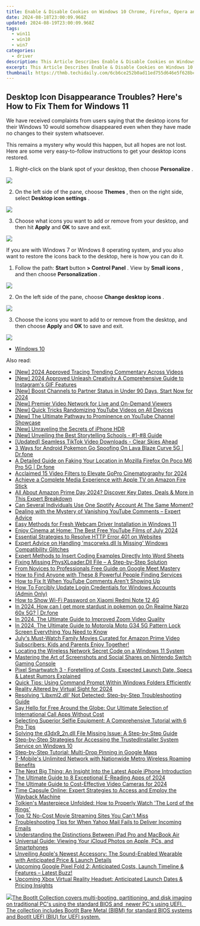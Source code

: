 ```yaml
---
title: Enable & Disable Cookies on Windows 10 Chrome, Firefox, Opera and Edge
date: 2024-08-18T23:00:09.968Z
updated: 2024-08-19T23:00:09.968Z
tags:
  - win11
  - win10
  - win7
categories:
  - driver
description: This Article Describes Enable & Disable Cookies on Windows 10 Chrome, Firefox, Opera and Edge
excerpt: This Article Describes Enable & Disable Cookies on Windows 10 Chrome, Firefox, Opera and Edge
thumbnail: https://thmb.techidaily.com/6cb6ce252b0ad11ed755d646e5f628bce768541280a5d0954fc83219a7cf15b8.jpg
---
```


## Desktop Icon Disappearance Troubles? Here's How to Fix Them for Windows 11

We have received complaints from users saying that the desktop icons for their Windows 10 would somehow disappeared even when they have made no changes to their system whatsoever.

 This remains a mystery why would this happen, but all hopes are not lost. Here are some very easy-to-follow instructions to get your desktop icons restored.

 1) Right-click on the blank spot of your desktop, then choose **Personalize** .

![](https://images.drivereasy.com/wp-content/uploads/2017/01/img_588028229b7cc.png)

 2) On the left side of the pane, choose **Themes** , then on the right side, select **Desktop icon settings** .

![](https://images.drivereasy.com/wp-content/uploads/2017/01/img_58802e92df990.jpg)

 3) Choose what icons you want to add or remove from your desktop, and then hit **Apply** and **OK** to save and exit.

![](https://images.drivereasy.com/wp-content/uploads/2017/01/img_58802f339c201.png)

 If you are with Windows 7 or Windows 8 operating system, and you also want to restore the icons back to the desktop, here is how you can do it.

 1) Follow the path: **Start** button **\> Control Panel** . View by **Small icons** , and then choose **Personalization** .

![](https://images.drivereasy.com/wp-content/uploads/2017/01/img_5880348cc53ea.jpg)

 2) On the left side of the pane, choose **Change desktop icons** .

![](https://images.drivereasy.com/wp-content/uploads/2017/01/img_588034ebed73e.png)

 3) Choose the icons you want to add to or remove from the desktop, and then choose **Apply** and **OK** to save and exit.

![](https://images.drivereasy.com/wp-content/uploads/2017/01/img_5880356ed7e6a.png)

* [Windows 10](https://tools.techidaily.com/drivereasy/download/)

<ins class="adsbygoogle"
     style="display:block"
     data-ad-format="autorelaxed"
     data-ad-client="ca-pub-7571918770474297"
     data-ad-slot="1223367746"></ins>



<ins class="adsbygoogle"
     style="display:block"
     data-ad-client="ca-pub-7571918770474297"
     data-ad-slot="8358498916"
     data-ad-format="auto"
     data-full-width-responsive="true"></ins>

<span class="atpl-alsoreadstyle">Also read:</span>
<div><ul>
<li><a href="https://youtube-web.techidaily.com/024-approved-tracing-trending-commentary-across-videos/"><u>[New] 2024 Approved  Tracing Trending Commentary Across Videos</u></a></li>
<li><a href="https://instagram-clips.techidaily.com/new-2024-approved-unleash-creativity-a-comprehensive-guide-to-instagrams-gif-features/"><u>[New] 2024 Approved  Unleash Creativity  A Comprehensive Guide to Instagram's GIF Features</u></a></li>
<li><a href="https://youtube-blog.techidaily.com/oost-channels-to-partner-status-in-under-90-days-start-now-for-2024/"><u>[New] Boost Channels to Partner Status in Under 90 Days, Start Now for 2024</u></a></li>
<li><a href="https://extra-support.techidaily.com/new-premier-video-network-for-live-and-on-demand-viewers/"><u>[New] Premier Video Network for Live and On-Demand Viewers</u></a></li>
<li><a href="https://youtube-help.techidaily.com/new-quick-tricks-randomizing-youtube-videos-on-all-devices/"><u>[New] Quick Tricks  Randomizing YouTube Videos on All Devices</u></a></li>
<li><a href="https://youtube-web.techidaily.com/he-ultimate-pathway-to-prominence-on-youtube-channel-showcase/"><u>[New] The Ultimate Pathway to Prominence on YouTube  Channel Showcase</u></a></li>
<li><a href="https://some-skills.techidaily.com/new-unraveling-the-secrets-of-iphone-hdr/"><u>[New] Unraveling the Secrets of iPhone HDR</u></a></li>
<li><a href="https://some-skills.techidaily.com/new-unveiling-the-best-storytelling-schools-1-8-guide/"><u>[New] Unveiling the Best Storytelling Schools - #1-#8 Guide</u></a></li>
<li><a href="https://tiktok-video-recordings.techidaily.com/updated-seamless-tiktok-video-downloads-clear-skies-ahead/"><u>[Updated] Seamless TikTok Video Downloads - Clear Skies Ahead</u></a></li>
<li><a href="https://android-pokemon-go.techidaily.com/3-ways-for-android-pokemon-go-spoofing-on-lava-blaze-curve-5g-drfone-by-drfone-virtual-android/"><u>3 Ways for Android Pokemon Go Spoofing On Lava Blaze Curve 5G | Dr.fone</u></a></li>
<li><a href="https://location-fake.techidaily.com/a-detailed-guide-on-faking-your-location-in-mozilla-firefox-on-poco-m6-pro-5g-drfone-by-drfone-virtual-android/"><u>A Detailed Guide on Faking Your Location in Mozilla Firefox On Poco M6 Pro 5G | Dr.fone</u></a></li>
<li><a href="https://fox-hovers.techidaily.com/acclaimed-15-video-filters-to-elevate-gopro-cinematography-for-2024/"><u>Acclaimed 15 Video Filters to Elevate GoPro Cinematography for 2024</u></a></li>
<li><a href="https://tech-renaissance.techidaily.com/achieve-a-complete-media-experience-with-apple-tv-on-amazon-fire-stick/"><u>Achieve a Complete Media Experience with Apple TV on Amazon Fire Stick</u></a></li>
<li><a href="https://tech-renaissance.techidaily.com/all-about-amazon-prime-day-2024-discover-key-dates-deals-and-more-in-this-expert-breakdown/"><u>All About Amazon Prime Day 2024? Discover Key Dates, Deals & More in This Expert Breakdown</u></a></li>
<li><a href="https://tech-renaissance.techidaily.com/can-several-individuals-use-one-spotify-account-at-the-same-moment/"><u>Can Several Individuals Use One Spotify Account At The Same Moment?</u></a></li>
<li><a href="https://tech-renaissance.techidaily.com/dealing-with-the-mystery-of-vanishing-youtube-comments-expert-advice/"><u>Dealing with the Mystery of Vanishing YouTube Comments – Expert Advice</u></a></li>
<li><a href="https://win-amazing.techidaily.com/easy-methods-for-fresh-webcam-driver-installation-in-windows-11/"><u>Easy Methods for Fresh Webcam Driver Installation in Windows 11</u></a></li>
<li><a href="https://tech-renaissance.techidaily.com/enjoy-cinema-at-home-the-best-free-youtube-films-of-july-2024/"><u>Enjoy Cinema at Home: The Best Free YouTube Films of July 2024</u></a></li>
<li><a href="https://tech-renaissance.techidaily.com/essential-strategies-to-resolve-http-error-401-on-websites/"><u>Essential Strategies to Resolve HTTP Error 401 on Websites</u></a></li>
<li><a href="https://tech-renaissance.techidaily.com/expert-advice-on-handling-mscorwksdll-is-missing-windows-compatibility-glitches/"><u>Expert Advice on Handling 'mscorwks.dll Is Missing' Windows Compatibility Glitches</u></a></li>
<li><a href="https://tech-renaissance.techidaily.com/expert-methods-to-insert-coding-examples-directly-into-word-sheets/"><u>Expert Methods to Insert Coding Examples Directly Into Word Sheets</u></a></li>
<li><a href="https://tech-renaissance.techidaily.com/fixing-missing-physxloaderdll-file-a-step-by-step-solution/"><u>Fixing Missing PhysXLoader.Dll File – A Step-by-Step Solution</u></a></li>
<li><a href="https://screen-mirroring-recording.techidaily.com/from-novices-to-professionals-free-guide-on-google-meet-mastery/"><u>From Novices to Professionals  Free Guide on Google Meet Mastery</u></a></li>
<li><a href="https://tech-renaissance.techidaily.com/how-to-find-anyone-with-these-8-powerful-people-finding-services/"><u>How to Find Anyone with These 8 Powerful People Finding Services</u></a></li>
<li><a href="https://tech-renaissance.techidaily.com/how-to-fix-it-when-youtube-comments-arent-showing-up/"><u>How to Fix It When YouTube Comments Aren't Showing Up</u></a></li>
<li><a href="https://tech-renaissance.techidaily.com/how-to-forcibly-update-login-credentials-for-windows-accounts-admin-only/"><u>How To Forcibly Update Login Credentials for Windows Accounts (Admin Only)</u></a></li>
<li><a href="https://unlock-android.techidaily.com/how-to-show-wi-fi-password-on-xiaomi-redmi-note-12-4g-by-drfone-android/"><u>How to Show Wi-Fi Password on Xiaomi Redmi Note 12 4G</u></a></li>
<li><a href="https://pokemon-go-android.techidaily.com/in-2024-how-can-i-get-more-stardust-in-pokemon-go-on-realme-narzo-60x-5g-drfone-by-drfone-virtual-android/"><u>In 2024, How can I get more stardust in pokemon go On Realme Narzo 60x 5G? | Dr.fone</u></a></li>
<li><a href="https://some-skills.techidaily.com/in-2024-the-ultimate-guide-to-improved-zoom-video-quality/"><u>In 2024, The Ultimate Guide to Improved Zoom Video Quality</u></a></li>
<li><a href="https://easy-unlock-android.techidaily.com/in-2024-the-ultimate-guide-to-motorola-moto-g34-5g-pattern-lock-screen-everything-you-need-to-know-by-drfone-android/"><u>In 2024, The Ultimate Guide to Motorola Moto G34 5G Pattern Lock Screen Everything You Need to Know</u></a></li>
<li><a href="https://tech-renaissance.techidaily.com/julys-must-watch-family-movies-curated-for-amazon-prime-video-subscribers-kids-and-parents-enjoy-together/"><u>July's Must-Watch Family Movies Curated for Amazon Prime Video Subscribers: Kids and Parents Enjoy Together!</u></a></li>
<li><a href="https://tech-renaissance.techidaily.com/locating-the-wireless-network-secret-code-on-a-windows-11-system/"><u>Locating the Wireless Network Secret Code on a Windows 11 System</u></a></li>
<li><a href="https://tech-renaissance.techidaily.com/mastering-the-art-of-screenshots-and-social-shares-on-nintendo-switch-gaming-console/"><u>Mastering the Art of Screenshots and Social Shares on Nintendo Switch Gaming Console</u></a></li>
<li><a href="https://tech-renaissance.techidaily.com/pixel-smartwatch-3-foretelling-of-costs-expected-launch-date-specs-and-latest-rumors-explained/"><u>Pixel Smartwatch 3 - Foretelling of Costs, Expected Launch Date, Specs & Latest Rumors Explained</u></a></li>
<li><a href="https://tech-renaissance.techidaily.com/quick-tips-using-command-prompt-within-windows-folders-efficiently/"><u>Quick Tips: Using Command Prompt Within Windows Folders Efficiently</u></a></li>
<li><a href="https://extra-guidance.techidaily.com/reality-altered-by-virtual-sight-for-2024/"><u>Reality Altered by Virtual Sight for 2024</u></a></li>
<li><a href="https://tech-renaissance.techidaily.com/resolving-libxml2dll-not-detected-step-by-step-troubleshooting-guide/"><u>Resolving 'Libxml2.dll' Not Detected: Step-by-Step Troubleshooting Guide</u></a></li>
<li><a href="https://tech-renaissance.techidaily.com/say-hello-for-free-around-the-globe-our-ultimate-selection-of-international-call-apps-without-cost/"><u>Say Hello for Free Around the Globe: Our Ultimate Selection of International Call Apps Without Cost</u></a></li>
<li><a href="https://tech-renaissance.techidaily.com/selecting-superior-selfie-equipment-a-comprehensive-tutorial-with-6-pro-tips/"><u>Selecting Superior Selfie Equipment: A Comprehensive Tutorial with 6 Pro Tips</u></a></li>
<li><a href="https://tech-renaissance.techidaily.com/solving-the-d3dx92ndll-file-missing-issue-a-step-by-step-guide/"><u>Solving the d3dx9_2n.dll File Missing Issue: A Step-by-Step Guide</u></a></li>
<li><a href="https://tech-renaissance.techidaily.com/step-by-step-strategies-for-accessing-the-trustedinstaller-system-service-on-windows-10/"><u>Step-by-Step Strategies for Accessing the TrustedInstaller System Service on Windows 10</u></a></li>
<li><a href="https://tech-renaissance.techidaily.com/step-by-step-tutorial-multi-drop-pinning-in-google-maps/"><u>Step-by-Step Tutorial: Multi-Drop Pinning in Google Maps</u></a></li>
<li><a href="https://tech-renaissance.techidaily.com/t-mobiles-unlimited-network-with-nationwide-metro-wireless-roaming-benefits/"><u>T-Mobile's Unlimited Network with Nationwide Metro Wireless Roaming Benefits</u></a></li>
<li><a href="https://tech-renaissance.techidaily.com/the-next-big-thing-an-insight-into-the-latest-apple-iphone-introduction/"><u>The Next Big Thing: An Insight Into the Latest Apple iPhone Introduction</u></a></li>
<li><a href="https://tech-renaissance.techidaily.com/the-ultimate-guide-to-8-exceptional-e-reading-apps-of-2024/"><u>The Ultimate Guide to 8 Exceptional E-Reading Apps of 2024</u></a></li>
<li><a href="https://facebook-video-footage.techidaily.com/the-ultimate-guide-to-cost-effective-video-cameras-for-2024/"><u>The Ultimate Guide to Cost-Effective Video Cameras for 2024</u></a></li>
<li><a href="https://tech-renaissance.techidaily.com/time-capsule-online-expert-strategies-to-access-and-employ-the-wayback-machine/"><u>Time Capsule Online: Expert Strategies to Access and Employ the Wayback Machine</u></a></li>
<li><a href="https://tech-renaissance.techidaily.com/tolkiens-masterpiece-unfolded-how-to-properly-watch-the-lord-of-the-rings/"><u>Tolkien's Masterpiece Unfolded: How to Properly Watch 'The Lord of the Rings'</u></a></li>
<li><a href="https://tech-renaissance.techidaily.com/top-12-no-cost-movie-streaming-sites-you-cant-miss/"><u>Top 12 No-Cost Movie Streaming Sites You Can't Miss</u></a></li>
<li><a href="https://tech-renaissance.techidaily.com/troubleshooting-tips-for-when-yahoo-mail-fails-to-deliver-incoming-emails/"><u>Troubleshooting Tips for When Yahoo Mail Fails to Deliver Incoming Emails</u></a></li>
<li><a href="https://tech-renaissance.techidaily.com/understanding-the-distinctions-between-ipad-pro-and-macbook-air/"><u>Understanding the Distinctions Between iPad Pro and MacBook Air</u></a></li>
<li><a href="https://tech-renaissance.techidaily.com/universal-guide-viewing-your-icloud-photos-on-apple-pcs-and-smartphones/"><u>Universal Guide: Viewing Your iCloud Photos on Apple, PCs, and Smartphones</u></a></li>
<li><a href="https://tech-renaissance.techidaily.com/unveiling-apples-newest-accessory-the-sound-enabled-wearable-with-anticipated-price-and-launch-details/"><u>Unveiling Apple's Newest Accessory: The Sound-Enabled Wearable with Anticipated Price & Launch Details</u></a></li>
<li><a href="https://tech-renaissance.techidaily.com/upcoming-google-pixel-fold-2-anticipated-costs-launch-timeline-and-features-latest-buzz/"><u>Upcoming Google Pixel Fold 2: Anticipated Costs, Launch Timeline & Features – Latest Buzz!</u></a></li>
<li><a href="https://tech-renaissance.techidaily.com/upcoming-xbox-virtual-reality-headset-anticipated-launch-dates-and-pricing-insights/"><u>Upcoming Xbox Virtual Reality Headset: Anticipated Launch Dates & Pricing Insights</u></a></li>
</ul></div>

<!-- affiliate ads begin -->
<a href="https://secure.2checkout.com/order/checkout.php?PRODS=45152810&QTY=1&AFFILIATE=108875&CART=1"> <img src="https://secure.avangate.com/images/merchant/842ca578342915ccb8ae069595ba7233/products/copy_bootit-ss1_178x139.jpg" border="0">The BootIt Collection covers multi-booting, partitioning, and disk imaging on traditional PC's using the standard BIOS and  newer PC's using UEFI.   The collection includes BootIt Bare Metal (BIBM) for standard BIOS systems and BootIt UEFI (BIU) for UEFI system. 
</a>
<!-- affiliate ads end -->